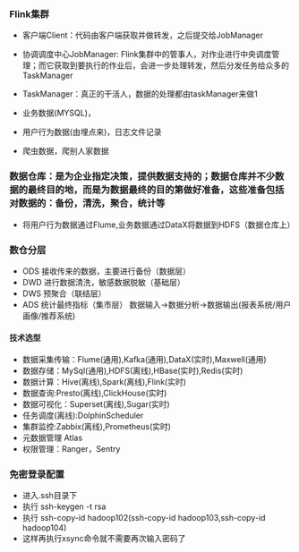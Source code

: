### Flink集群
- 客户端Client：代码由客户端获取并做转发，之后提交给JobManager
- 协调调度中心JobManager: Flink集群中的管事人，对作业进行中央调度管理；而它获取到要执行的作业后，会进一步处理转发，然后分发任务给众多的TaskManager
- TaskManager：真正的干活人，数据的处理都由taskManager来做1

- 业务数据(MYSQL)，
- 用户行为数据(由埋点来)，日志文件记录
- 爬虫数据，爬别人家数据
### 数据仓库：是为企业指定决策，提供数据支持的；数据仓库并不少数据的最终目的地，而是为数据最终的目的第做好准备，这些准备包括对数据的：备份，清洗，聚合，统计等
- 将用户行为数据通过Flume,业务数据通过DataX将数据到HDFS（数据仓库上）
### 数仓分层
- ODS 接收传来的数据，主要进行备份（数据层）
- DWD 进行数据清洗，敏感数据脱敏（基础层）
- DWS 预聚合（联结层） 
- ADS 统计最终指标（集市层）
数据输入->数据分析->数据输出(报表系统/用户画像/推荐系统)
#### 技术选型
- 数据采集传输：Flume(通用),Kafka(通用),DataX(实时),Maxwell(通用)
- 数据存储：MySql(通用),HDFS(离线),HBase(实时),Redis(实时)
- 数据计算：Hive(离线),Spark(离线),Flink(实时)
- 数据查询:Presto(离线),ClickHouse(实时)
- 数据可视化：Superset(离线),Sugar(实时)
- 任务调度(离线):DolphinScheduler
- 集群监控:Zabbix(离线),Prometheus(实时)
- 元数据管理 Atlas
- 权限管理：Ranger，Sentry
### 免密登录配置
- 进入.ssh目录下
- 执行 ssh-keygen -t rsa
- 执行 ssh-copy-id hadoop102(ssh-copy-id hadoop103,ssh-copy-id hadoop104)
- 这样再执行xsync命令就不需要再次输入密码了 